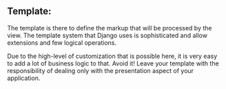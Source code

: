 ## Template: 

The template is there to define the markup that will be processed by the view. The template system that Django uses is sophisticated and allow extensions and few logical operations. 

Due to the high-level of customization that is possible here, it is very easy to add a lot of business logic to that. Avoid it! Leave your template with the responsibility of dealing only with the presentation aspect of your application.
